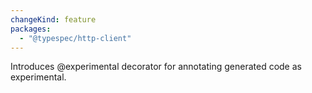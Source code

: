 ```yaml
---
changeKind: feature
packages:
  - "@typespec/http-client"
---
```


Introduces @experimental decorator for annotating generated code as experimental.
